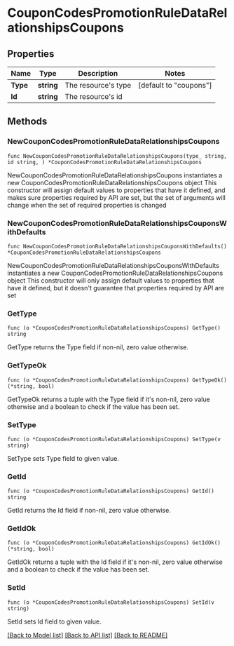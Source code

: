 # CouponCodesPromotionRuleDataRelationshipsCoupons

## Properties

Name | Type | Description | Notes
------------ | ------------- | ------------- | -------------
**Type** | **string** | The resource&#39;s type | [default to "coupons"]
**Id** | **string** | The resource&#39;s id | 

## Methods

### NewCouponCodesPromotionRuleDataRelationshipsCoupons

`func NewCouponCodesPromotionRuleDataRelationshipsCoupons(type_ string, id string, ) *CouponCodesPromotionRuleDataRelationshipsCoupons`

NewCouponCodesPromotionRuleDataRelationshipsCoupons instantiates a new CouponCodesPromotionRuleDataRelationshipsCoupons object
This constructor will assign default values to properties that have it defined,
and makes sure properties required by API are set, but the set of arguments
will change when the set of required properties is changed

### NewCouponCodesPromotionRuleDataRelationshipsCouponsWithDefaults

`func NewCouponCodesPromotionRuleDataRelationshipsCouponsWithDefaults() *CouponCodesPromotionRuleDataRelationshipsCoupons`

NewCouponCodesPromotionRuleDataRelationshipsCouponsWithDefaults instantiates a new CouponCodesPromotionRuleDataRelationshipsCoupons object
This constructor will only assign default values to properties that have it defined,
but it doesn't guarantee that properties required by API are set

### GetType

`func (o *CouponCodesPromotionRuleDataRelationshipsCoupons) GetType() string`

GetType returns the Type field if non-nil, zero value otherwise.

### GetTypeOk

`func (o *CouponCodesPromotionRuleDataRelationshipsCoupons) GetTypeOk() (*string, bool)`

GetTypeOk returns a tuple with the Type field if it's non-nil, zero value otherwise
and a boolean to check if the value has been set.

### SetType

`func (o *CouponCodesPromotionRuleDataRelationshipsCoupons) SetType(v string)`

SetType sets Type field to given value.


### GetId

`func (o *CouponCodesPromotionRuleDataRelationshipsCoupons) GetId() string`

GetId returns the Id field if non-nil, zero value otherwise.

### GetIdOk

`func (o *CouponCodesPromotionRuleDataRelationshipsCoupons) GetIdOk() (*string, bool)`

GetIdOk returns a tuple with the Id field if it's non-nil, zero value otherwise
and a boolean to check if the value has been set.

### SetId

`func (o *CouponCodesPromotionRuleDataRelationshipsCoupons) SetId(v string)`

SetId sets Id field to given value.



[[Back to Model list]](../README.md#documentation-for-models) [[Back to API list]](../README.md#documentation-for-api-endpoints) [[Back to README]](../README.md)


